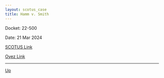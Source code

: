 ```yaml
---
layout: scotus_case
title: Hamm v. Smith
---
```


Docket: 22-500

Date: 21 Mar 2024

[SCOTUS Link](https://www.supremecourt.gov/opinions/23pdf/601us1r04_4g15.pdf)

[Oyez Link](https://www.oyez.org/cases/2024/22-500)

---

[Up](./README.md)